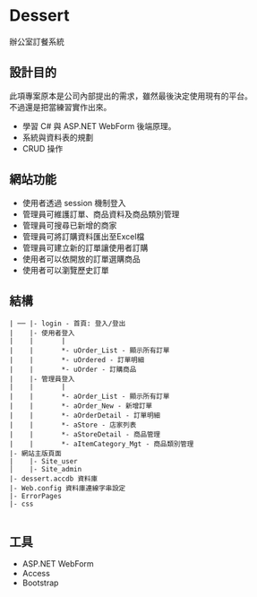 # Dessert
辦公室訂餐系統  
## 設計目的  
此項專案原本是公司內部提出的需求，雖然最後決定使用現有的平台。  
不過還是把當練習實作出來。  
* 學習 C# 與 ASP.NET WebForm 後端原理。
* 系統與資料表的規劃
* CRUD 操作

## 網站功能
* 使用者透過 session 機制登入
* 管理員可維護訂單、商品資料及商品類別管理
* 管理員可搜尋已新增的商家
* 管理員可將訂購資料匯出至Excel檔
* 管理員可建立新的訂單讓使用者訂購
* 使用者可以依開放的訂單選購商品
* 使用者可以瀏覽歷史訂單

## 結構
``` 
| ── |- login - 首頁: 登入/登出
|    |- 使用者登入
|    |       |
|    |       *- uOrder_List - 顯示所有訂單
|    |       *- uOrdered - 訂單明細
|    |       *- uOrder - 訂購商品
|    |- 管理員登入
|    |       |
|    |       *- aOrder_List - 顯示所有訂單
|    |       *- aOrder_New - 新增訂單
|    |       *- aOrderDetail - 訂單明細
|    |       *- aStore - 店家列表       
|    |       *- aStoreDetail - 商品管理  
|    |       *- aItemCategory_Mgt - 商品類別管理
|- 網站主版頁面
|    |- Site_user
│    |- Site_admin
|- dessert.accdb 資料庫
|- Web.config 資料庫連線字串設定
|- ErrorPages
|- css
      
``` 
## 工具
* ASP.NET WebForm  
* Access  
* Bootstrap
